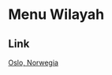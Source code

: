 # Menu Wilayah

## Link

[Oslo, Norwegia](https://github.com/gigit-pemilu/pemilu-2024-99-luar-negeri/tree/main/pileg-dpr/hitung-suara/sub/99-luar-negeri/sub/84-oslo-norwegia/sub/01-oslo-norwegia)

